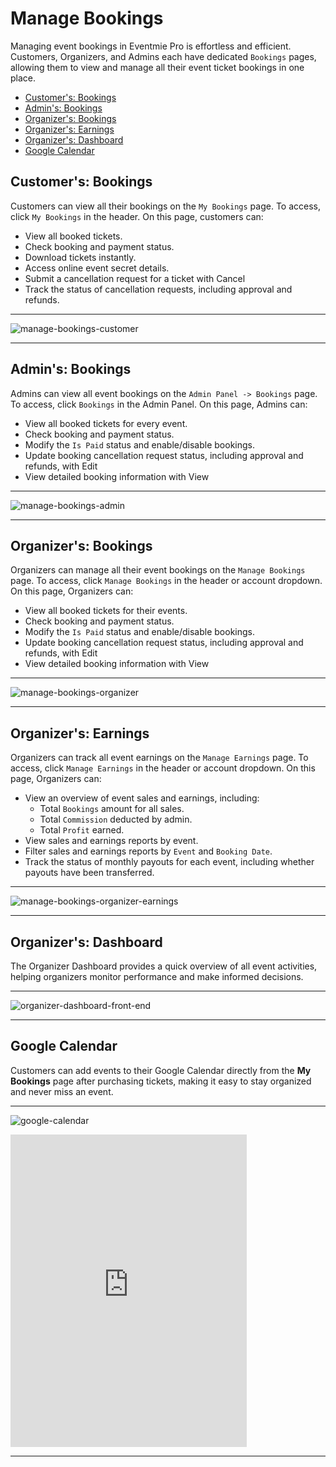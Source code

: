 # Manage Bookings

Managing event bookings in Eventmie Pro is effortless and efficient. Customers, Organizers, and Admins each have dedicated `Bookings` pages, allowing them to view and manage all their event ticket bookings in one place.

- [Customer's: Bookings](#customer-bookings)
- [Admin's: Bookings](#admin-bookings)
- [Organizer's: Bookings](#organizer-bookings)
- [Organizer's: Earnings](#organizer-earnings)
- [Organizer's: Dashboard](#organizer-dashboard)
- [Google Calendar](#google-calendar)

<a name="customer-bookings"></a>
## Customer's: Bookings

Customers can view all their bookings on the `My Bookings` page. To access, click `My Bookings` in the header. On this page, customers can:

- View all booked tickets.
- Check booking and payment status.
- Download tickets instantly.
- Access online event secret details.
- Submit a cancellation request for a ticket with <larecipe-button type="danger" size="sm" rounded>Cancel</larecipe-button>
- Track the status of cancellation requests, including approval and refunds.

---

![manage-bookings-customer](/images/v3/My-bookings-customer-image-1.webp "manage-bookings-customer")

---

<a name="admin-bookings"></a>
## Admin's: Bookings

Admins can view all event bookings on the `Admin Panel -> Bookings` page. To access, click `Bookings` in the Admin Panel. On this page, Admins can:

- View all booked tickets for every event.
- Check booking and payment status.
- Modify the `Is Paid` status and enable/disable bookings.
- Update booking cancellation request status, including approval and refunds, with <larecipe-button type="info" size="sm" rounded>Edit</larecipe-button>
- View detailed booking information with <larecipe-button type="warning" size="sm" rounded>View</larecipe-button>

---

![manage-bookings-admin](/images/v3/Admin-bookings-image-8.webp "manage-bookings-admin")

---

<a name="organizer-bookings"></a>
## Organizer's: Bookings

Organizers can manage all their event bookings on the `Manage Bookings` page. To access, click `Manage Bookings` in the header or account dropdown. On this page, Organizers can:

- View all booked tickets for their events.
- Check booking and payment status.
- Modify the `Is Paid` status and enable/disable bookings.
- Update booking cancellation request status, including approval and refunds, with <larecipe-button type="info" size="sm" rounded>Edit</larecipe-button>
- View detailed booking information with <larecipe-button type="black" size="sm" rounded>View</larecipe-button>

---

![manage-bookings-organizer](/images/v3/How-Organiser-Can-See-Their-Bookings-(Image-7).webp "manage-bookings-organizer")

---

<a name="organizer-earnings"></a>
## Organizer's: Earnings

Organizers can track all event earnings on the `Manage Earnings` page. To access, click `Manage Earnings` in the header or account dropdown. On this page, Organizers can:

- View an overview of event sales and earnings, including:
    - Total `Bookings` amount for all sales.
    - Total `Commission` deducted by admin.
    - Total `Profit` earned.
- View sales and earnings reports by event.
- Filter sales and earnings reports by `Event` and `Booking Date`.
- Track the status of monthly payouts for each event, including whether payouts have been transferred.

---

![manage-bookings-organizer-earnings](/images/v3/How-to-Check-Organiser-Earnings-(Image-8).webp "manage-bookings-organizer-earnings")

---

<a name="organizer-dashboard"></a>
## Organizer's: Dashboard

The Organizer Dashboard provides a quick overview of all event activities, helping organizers monitor performance and make informed decisions.

---

![organizer-dashboard-front-end](/images/v3/How-to-check-organiser-dashboard-(Image-9).webp "organizer-dashboard-front-end")

---

<a name="google-calendar"></a>
## Google Calendar

Customers can add events to their Google Calendar directly from the **My Bookings** page after purchasing tickets, making it easy to stay organized and never miss an event.

---

![google-calendar](/images/v3/Google-calender-(Image-10).webp "google-calendar")

<iframe width="75%" height="500" src="https://www.youtube.com/embed/y0fwpk6t0r0?si=QfjRdgfKeSO3ktVF" title="YouTube video player" frameborder="0" allow="accelerometer; autoplay; clipboard-write; encrypted-media; gyroscope; picture-in-picture; web-share" referrerpolicy="strict-origin-when-cross-origin" allowfullscreen></iframe>

---